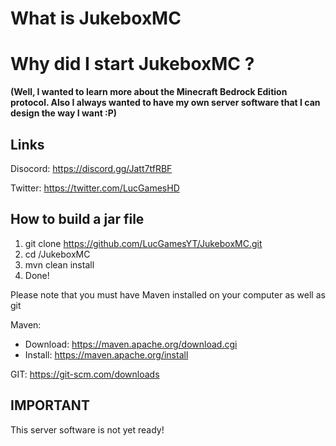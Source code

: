 # What is JukeboxMC
# Why did I start JukeboxMC ?
__(Well, I wanted to learn more about the Minecraft Bedrock Edition protocol. Also I always wanted to have my own server software that I can design the way I want :P)__

## Links
Disocord: https://discord.gg/Jatt7tfRBF

Twitter: https://twitter.com/LucGamesHD

## How to build a jar file
1. git clone https://github.com/LucGamesYT/JukeboxMC.git
2. cd /JukeboxMC
3. mvn clean install
4. Done! 

Please note that you must have Maven installed on your computer as well as git

Maven: 
 - Download: https://maven.apache.org/download.cgi
 - Install: https://maven.apache.org/install

GIT: https://git-scm.com/downloads

## IMPORTANT
This server software is not yet ready!

